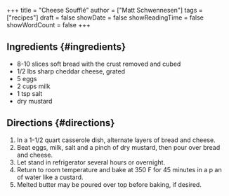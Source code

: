 +++
title = "Cheese Soufflé"
author = ["Matt Schwennesen"]
tags = ["recipes"]
draft = false
showDate = false
showReadingTime = false
showWordCount = false
+++

## Ingredients {#ingredients}

-   8-10 slices soft bread with the crust removed and cubed
-   1/2 lbs sharp cheddar cheese, grated
-   5 eggs
-   2 cups milk
-   1 tsp salt
-   dry mustard


## Directions {#directions}

1.  In a 1-1/2 quart casserole dish, alternate layers of bread and cheese.
2.  Beat eggs, milk, salt and a pinch of dry mustard, then pour over bread and cheese.
3.  Let stand in refrigerator several hours or overnight.
4.  Return to room temperature and bake at 350 F for 45 minutes in a p an of
    water like a custard.
5.  Melted butter may be poured over top before baking, if desired.
